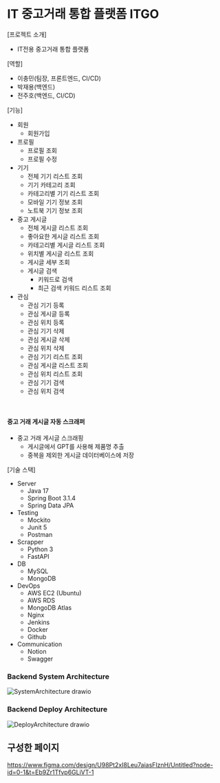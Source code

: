 # IT 중고거래 통합 플랫폼 ITGO

[프로젝트 소개] 

- IT전용 중고거래 통합 플랫폼

[역할] 

- 이충민(팀장, 프론트엔드, CI/CD)
- 박재용(백엔드)
- 전주호(백엔드, CI/CD)

[기능] 
- 회원
  - 회원가입 
- 프로필
  - 프로필 조회
  - 프로필 수정
- 기기
  - 전체 기기 리스트 조회
  - 기기 카테고리 조회
  - 카테고리별 기기 리스트 조회
  - 모바일 기기 정보 조회
  - 노트북 기기 정보 조회
- 중고 게시글
  - 전체 게시글 리스트 조회
  - 좋아요한 게시글 리스트 조회
  - 카테고리별 게시글 리스트 조회
  - 위치별 게시글 리스트 조회
  - 게시글 세부 조회
  - 게시글 검색
    - 키워드로 검색
    - 최근 검색 키워드 리스트 조회
- 관심
  - 관심 기기 등록
  - 관심 게시글 등록
  - 관심 위치 등록
  - 관심 기기 삭제
  - 관심 게시글 삭제
  - 관심 위치 삭제
  - 관심 기기 리스트 조회
  - 관심 게시글 리스트 조회
  - 관심 위치 리스트 조회
  - 관심 기기 검색
  - 관심 위치 검색

<br/>

#### 중고 거래 게시글 자동 스크래퍼
- 중고 거래 게시글 스크래핑
  - 게시글에서 GPT를 사용해 제품명 추출
  - 중복을 제외한 게시글 데이터베이스에 저장

[기술 스택]
- Server
  - Java 17
  - Spring Boot 3.1.4
  - Spring Data JPA
- Testing
  - Mockito
  - Junit 5
  - Postman
- Scrapper
  - Python 3
  - FastAPI
- DB
  - MySQL
  - MongoDB
- DevOps
  - AWS EC2 (Ubuntu)
  - AWS RDS
  -  MongoDB Atlas
  -  Nginx
  -  Jenkins
  -  Docker
  -  Github
- Communication
  - Notion
  - Swagger



### Backend System Architecture
![SystemArchitecture drawio](https://github.com/user-attachments/assets/da378ddc-c498-4f32-8428-7fee6acb3104)


### Backend Deploy Architecture
![DeployArchitecture drawio](https://github.com/user-attachments/assets/e5aeef39-ea4b-41fa-8242-984fe58f5036)

## 구성한 페이지

https://www.figma.com/design/U98Pt2xI8Leu7aiasFlznH/Untitled?node-id=0-1&t=Eb9Zr1Tfvp6GLiVT-1
